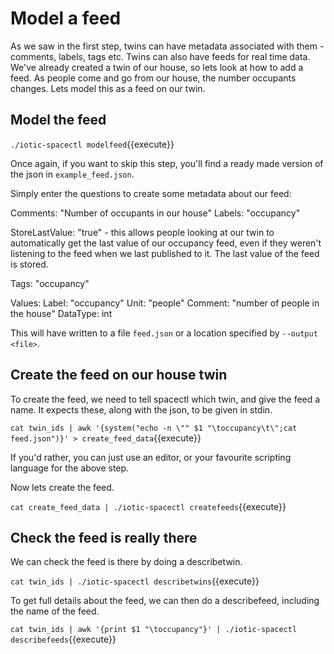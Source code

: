 # Model a feed

As we saw in the first step, twins can have metadata associated with them - comments, labels, tags etc.
Twins can also have feeds for real time data.
We've already created a twin of our house, so lets look at how to add a feed.
As people come and go from our house, the number occupants changes. Lets model this as a feed on our twin.

## Model the feed

`./iotic-spacectl modelfeed`{{execute}}

Once again, if you want to skip this step, you'll find a ready made version of the json in `example_feed.json`.

Simply enter the questions to create some metadata about our feed:

Comments: "Number of occupants in our house"
Labels: "occupancy"

StoreLastValue: "true" - this allows people looking at our twin to automatically get the last value of our occupancy feed,
even if they weren't listening to the feed when we last published to it. The last value of the feed is stored.

Tags: "occupancy"

Values:
Label: "occupancy"
Unit: "people"
Comment: "number of people in the house"
DataType: int

This will have written to a file `feed.json` or a location specified by `--output <file>`.

## Create the feed on our house twin

To create the feed, we need to tell spacectl which twin, and give the feed a name. It expects these, along with the json, to be given in stdin.

`cat twin_ids | awk '{system("echo -n \"" $1 "\toccupancy\t\";cat feed.json")}' > create_feed_data`{{execute}}

If you'd rather, you can just use an editor, or your favourite scripting language for the above step.

Now lets create the feed.

`cat create_feed_data | ./iotic-spacectl createfeeds`{{execute}}

## Check the feed is really there

We can check the feed is there by doing a describetwin.

`cat twin_ids | ./iotic-spacectl describetwins`{{execute}}

To get full details about the feed, we can then do a describefeed, including the name of the feed.

`cat twin_ids | awk '{print $1 "\toccupancy"}' | ./iotic-spacectl describefeeds`{{execute}}
